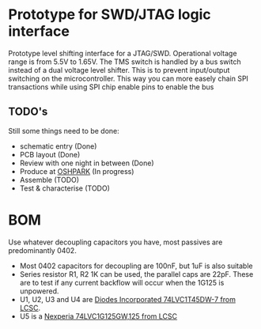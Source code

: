 # Prototype for SWD/JTAG logic interface
Prototype level shifting interface for a JTAG/SWD. Operational voltage range is from 5.5V to 1.65V. The TMS switch is handled by a bus switch instead of a dual voltage level shifter. This is to prevent input/output switching on the microcontroller. This way you can more easely chain SPI transactions while using SPI chip enable pins to enable the bus
## TODO's
Still some things need to be done:
* schematic entry (Done)
* PCB layout (Done)
* Review with one night in between (Done)
* Produce at [OSHPARK](https://oshpark.com/shared_projects/nZVJTeq3) (In progress)
* Assemble (TODO)
* Test & characterise (TODO)
# BOM
Use whatever decoupling capacitors you have, most passives are predominantly 0402.
* Most 0402 capacitors for decoupling are 100nF, but 1uF is also suitable
* Series resistor R1, R2 1K can be used, the parallel caps are 22pF. These are to test if any current backflow will occur when the 1G125 is unpowered.
* U1, U2, U3 and U4 are [Diodes Incorporated 74LVC1T45DW-7 from LCSC](https://lcsc.com/product-detail/Interface-ICs_DIODES_74LVC1T45DW-7_74LVC1T45DW-7_C168855.html).
* U5 is a [Nexperia 74LVC1G125GW,125 from LCSC](https://lcsc.com/product-detail/74-Series_NXP_74LVC1G125GW_74LVC1G125GW-125_C12519.html)
